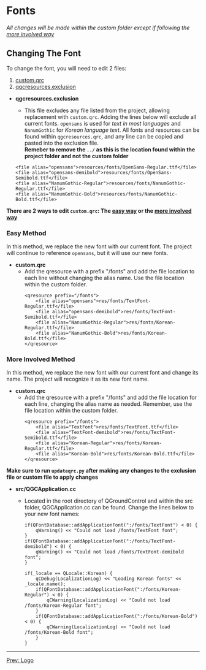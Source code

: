 # Fonts

*All changes will be made within the custom folder except if following the [more involved way](Fonts.md#hardermethod)*

## <a name="changingthefont"></a>Changing The Font
To change the font, you will need to edit 2 files:
 1. [custom.qrc](qgroundcontrol/custom/custom.qrc)
 2. [qgcresources.exclusion](qgroundcontrol/custom/qgcresources.exclusion)

 - **qgcresources.exclusion**
    - This file excludes any file listed from the project, allowing replacement with `custom.qrc`. Adding the lines below will exclude all current fonts. `opensans` is used for *text in most languages* and `NanumGothic` for *Korean language text*. All fonts and resources can be found within `qgcresources.qrc`, and any line can be copied and pasted into the exclusion file. \
    **Remeber to remove the `../` as this is the location found within the project folder and not the custom folder**

    ```
    <file alias="opensans">resources/fonts/OpenSans-Regular.ttf</file>
    <file alias="opensans-demibold">resources/fonts/OpenSans-Semibold.ttf</file>
    <file alias="NanumGothic-Regular">resources/fonts/NanumGothic-Regular.ttf</file>
    <file alias="NanumGothic-Bold">resources/fonts/NanumGothic-Bold.ttf</file>
    ```

**There are 2 ways to edit `custom.qrc`: The [easy way](Fonts.md#easymethod) or the [more involved way](Fonts.md#hardermethod)**
### <a name="easymethod"></a>Easy Method
In this method, we replace the new font with our current font. The project will continue to reference `opensans`, but it will use our new fonts.

 - **custom.qrc**
    - Add the qresource with a prefix "/fonts" and add the file location to each line without changing the alias name. Use the file location within the custom folder.
        ```
        <qresource prefix="/fonts">
            <file alias="opensans">res/fonts/TextFont-Regular.ttf</file>
            <file alias="opensans-demibold">res/fonts/TextFont-Semibold.ttf</file>
            <file alias="NanumGothic-Regular">res/fonts/Korean-Regular.ttf</file>
            <file alias="NanumGothic-Bold">res/fonts/Korean-Bold.ttf</file>
        </qresource>
        ```

### <a name="hardermethod"></a>More Involved Method
In this method, we replace the new font with our current font and change its name. The project will recognize it as its new font name.

 - **custom.qrc**
    - Add the qresource with a prefix "/fonts" and add the file location for each line, changing the alias name as needed. Remember, use the file location within the custom folder.
        ```
	    <qresource prefix="/fonts">
		    <file alias="TextFont">res/fonts/TextFont.ttf</file>
		    <file alias="TextFont-demibold">res/fonts/TextFont-Semibold.ttf</file>
		    <file alias="Korean-Regular">res/fonts/Korean-Regular.ttf</file>
		    <file alias="Korean-Bold">res/fonts/Korean-Bold.ttf</file>
	    </qresource>
        ```

**Make sure to run `updateqrc.py` after making any changes to the exclusion file or custom file to apply changes**

 - **src/QGCApplication.cc**
    - Located in the root directory of QGroundControl and within the src folder, QGCApplication.cc can be found. Change the lines below to your new font names:
  
        ```
        if(QFontDatabase::addApplicationFont(":/fonts/TextFont") < 0) {
            qWarning() << "Could not load /fonts/TextFont font";
        }
        if(QFontDatabase::addApplicationFont(":/fonts/TextFont-demibold") < 0) {
            qWarning() << "Could not load /fonts/TextFont-demibold font";
        }
        ```
        
        ```
        if(_locale == QLocale::Korean) {
            qCDebug(LocalizationLog) << "Loading Korean fonts" << _locale.name();
            if(QFontDatabase::addApplicationFont(":/fonts/Korean-Regular") < 0) {
                qCWarning(LocalizationLog) << "Could not load /fonts/Korean-Regular font";
            }
            if(QFontDatabase::addApplicationFont(":/fonts/Korean-Bold") < 0) {
                qCWarning(LocalizationLog) << "Could not load /fonts/Korean-Bold font";
            }
        }
        ```


---
[Prev: Logo](Logo.md)